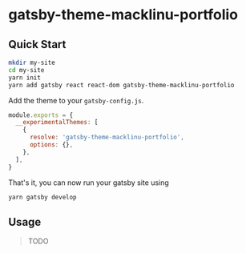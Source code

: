 # gatsby-theme-macklinu-portfolio

## Quick Start

```sh
mkdir my-site
cd my-site
yarn init
yarn add gatsby react react-dom gatsby-theme-macklinu-portfolio
```

Add the theme to your `gatsby-config.js`.

```javascript
module.exports = {
  __experimentalThemes: [
    {
      resolve: 'gatsby-theme-macklinu-portfolio',
      options: {},
    },
  ],
}
```

That's it, you can now run your gatsby site using

```sh
yarn gatsby develop
```

## Usage

> TODO

